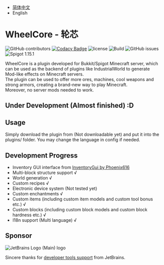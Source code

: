 * [简体中文][1]  
* English

# WheelCore - 轮芯

![GitHub contributors](https://img.shields.io/github/contributors/czm23333/IndustrialWorld)
[![Codacy Badge](https://api.codacy.com/project/badge/Grade/7ed7dc549a7e4212b193716ecced0773)](https://app.codacy.com/manual/czm23333/IndustrialWorld?utm_source=github.com&utm_medium=referral&utm_content=czm23333/IndustrialWorld&utm_campaign=Badge_Grade_Dashboard)
![license](https://img.shields.io/github/license/czm23333/IndustrialWorld)
![Build](https://github.com/czm23333/IndustrialWorld/workflows/Build/badge.svg)
![GitHub issues](https://img.shields.io/github/issues/czm23333/IndustrialWorld)
![Spigot 1.15.1](https://img.shields.io/badge/spigot-1.16.5-blue)

WheelCore is a plugin developed for Bukkit/Spigot Minecraft server, which can be used as the backend of plugins like
IndustrialWorld to generate Mod-like effects on Minecraft servers.  
The plugin can be used to offer more ores, machines, cool weapons and strong armors, creating a brand-new way to play
Minecraft.   
Moreover, no server mods needed to work.

## Under Development (Almost finished) :D

## Usage

Simply download the plugin from (Not downloadable yet) and put it into the plugins/ folder. You may change the language
in config if needed.

## Development Progress

* Inventory GUI interface from [InventoryGui by Phoenix616](https://github.com/Phoenix616/InventoryGui)
* Multi-block structure support √
* World generation √
* Custom recipes √
* Electronic device system (Not tested yet)
* Custom enchantments √
* Custom items (including custom item models and custom tool bonus etc.) √
* Custom blocks (including custom block models and custom block hardness etc.) √
* I18n support (Multi language) √

## Sponsor

![JetBrains Logo (Main) logo](https://resources.jetbrains.com/storage/products/company/brand/logos/jb_beam.svg)

Sincere thanks for [developer tools support](https://jb.gg/OpenSourceSupport) from JetBrains.

[1]: https://github.com/czm23333/IndustrialWorld/blob/master/README.md